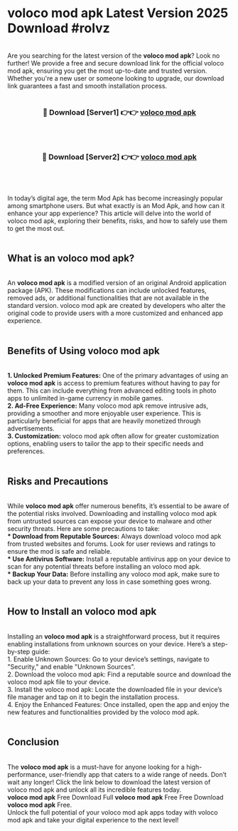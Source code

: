 # voloco mod apk Latest Version 2025 Download #rolvz<br>
<br>
Are you searching for the latest version of the <strong>voloco mod apk</strong>? Look no further! We provide a free and secure download link for the official voloco mod apk, ensuring you get the most up-to-date and trusted version. Whether you're a new user or someone looking to upgrade, our download link guarantees a fast and smooth installation process.
<br>
<br>
<div align="center">
<h3>🔴 Download [Server1] 👉👉 <a href="https://modyolo.store/voloco_mod_apk">voloco mod apk</a></h3><br>
<br>
<h3>🔴 Download [Server2] 👉👉 <a href="https://modyolo.store/=voloco_mod_apk">voloco mod apk</a></h3><br>
</div>
<br>
<br>
In today’s digital age, the term Mod Apk has become increasingly popular among smartphone users. But what exactly is an Mod Apk, and how can it enhance your app experience? This article will delve into the world of voloco mod apk, exploring their benefits, risks, and how to safely use them to get the most out.
<br>
<br>
<h2>What is an voloco mod apk?</h2>
<br>
An <strong>voloco mod apk</strong> is a modified version of an original Android application package (APK). These modifications can include unlocked features, removed ads, or additional functionalities that are not available in the standard version. voloco mod apk are created by developers who alter the original code to provide users with a more customized and enhanced app experience.
<br>
<br>
<h2>Benefits of Using voloco mod apk</h2>
<br>
<strong> 1. Unlocked Premium Features:</strong> One of the primary advantages of using an <strong>voloco mod apk</strong> is access to premium features without having to pay for them. This can include everything from advanced editing tools in photo apps to unlimited in-game currency in mobile games.
<br>
<strong> 2. Ad-Free Experience:</strong> Many voloco mod apk remove intrusive ads, providing a smoother and more enjoyable user experience. This is particularly beneficial for apps that are heavily monetized through advertisements.
<br>
<strong> 3. Customization:</strong> voloco mod apk often allow for greater customization options, enabling users to tailor the app to their specific needs and preferences.
<br>
<br>
<h2>Risks and Precautions</h2>
<br>
While <strong>voloco mod apk</strong> offer numerous benefits, it’s essential to be aware of the potential risks involved. Downloading and installing voloco mod apk from untrusted sources can expose your device to malware and other security threats. Here are some precautions to take:
<br>
<strong> * Download from Reputable Sources:</strong> Always download voloco mod apk from trusted websites and forums. Look for user reviews and ratings to ensure the mod is safe and reliable.
<br>
<strong> * Use Antivirus Software:</strong> Install a reputable antivirus app on your device to scan for any potential threats before installing an voloco mod apk.
<br>
<strong> * Backup Your Data:</strong> Before installing any voloco mod apk, make sure to back up your data to prevent any loss in case something goes wrong.
<br>
<br>
<h2>How to Install an voloco mod apk</h2>
<br>
Installing an <strong>voloco mod apk</strong> is a straightforward process, but it requires enabling installations from unknown sources on your device. Here’s a step-by-step guide:
<br>
 1. Enable Unknown Sources: Go to your device’s settings, navigate to "Security," and enable "Unknown Sources".
<br>
 2. Download the voloco mod apk: Find a reputable source and download the voloco mod apk file to your device.
<br>
 3. Install the voloco mod apk: Locate the downloaded file in your device’s file manager and tap on it to begin the installation process.
<br>
 4. Enjoy the Enhanced Features: Once installed, open the app and enjoy the new features and functionalities provided by the voloco mod apk.
<br>
<br>
<h2><strong>Conclusion</strong></h2>
<br>
The <strong>voloco mod apk</strong> is a must-have for anyone looking for a high-performance, user-friendly app that caters to a wide range of needs. Don’t wait any longer! Click the link below to download the latest version of voloco mod apk and unlock all its incredible features today.
<br>
<strong>voloco mod apk</strong> Free Download Full <strong>voloco mod apk</strong> Free Free Download <strong>voloco mod apk</strong> Free.
<br>
Unlock the full potential of your voloco mod apk apps today with voloco mod apk and take your digital experience to the next level!

